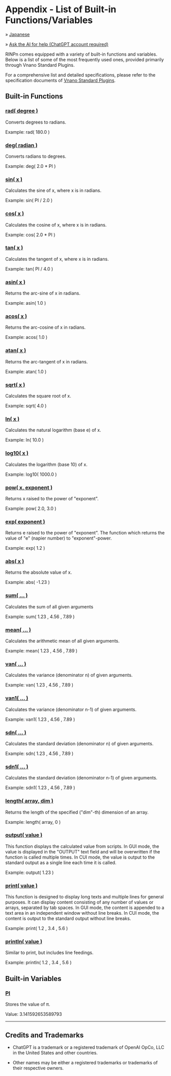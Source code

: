 # Appendix - List of Built-in Functions/Variables

&raquo; [Japanese](Appendix_Japanese.md)

&raquo; [Ask the AI for help (ChatGPT account required)](https://chatgpt.com/g/g-Hu225rEdv-rinpn-assistant)

RINPn comes equipped with a variety of built-in functions and variables. Below is a list of some of the most frequently used ones, provided primarily through Vnano Standard Plugins.

For a comprehensive list and detailed specifications, please refer to the specification documents of [Vnano Standard Plugins](https://www.vcssl.org/en-us/vnano/plugin/).


## Built-in Functions

### [rad( degree )](https://www.vcssl.org/en-us/vnano/plugin/math/#rad)

Converts degrees to radians.

Example: rad( 180.0 )

### [deg( radian )](https://www.vcssl.org/en-us/vnano/plugin/math/#deg)

Converts radians to degrees.

Example: deg( 2.0 * PI )

### [sin( x )](https://www.vcssl.org/en-us/vnano/plugin/math/#sin)

Calculates the sine of x, where x is in radians.

Example: sin( PI / 2.0 )

### [cos( x )](https://www.vcssl.org/en-us/vnano/plugin/math/#cos)

Calculates the cosine of x, where x is in radians.

Example: cos( 2.0 * PI )

### [tan( x )](https://www.vcssl.org/en-us/vnano/plugin/math/#tan)

Calculates the tangent of x, where x is in radians.

Example: tan( PI / 4.0 )

### [asin( x )](https://www.vcssl.org/en-us/vnano/plugin/math/#asin)

Returns the arc-sine of x in radians.

Example: asin( 1.0 )

### [acos( x )](https://www.vcssl.org/en-us/vnano/plugin/math/#acos)

Returns the arc-cosine of x in radians.

Example: acos( 1.0 )

### [atan( x )](https://www.vcssl.org/en-us/vnano/plugin/math/#atan)

Returns the arc-tangent of x in radians.

Example: atan( 1.0 )

### [sqrt( x )](https://www.vcssl.org/en-us/vnano/plugin/math/#sqrt)

Calculates the square root of x.

Example: sqrt( 4.0 )

### [ln( x )](https://www.vcssl.org/en-us/vnano/plugin/math/#ln)

Calculates the natural logarithm (base e) of x.

Example: ln( 10.0 )

### [log10( x )](https://www.vcssl.org/en-us/vnano/plugin/math/#log10)

Calculates the logarithm (base 10) of x.

Example: log10( 1000.0 )

### [pow( x, exponent )](https://www.vcssl.org/en-us/vnano/plugin/math/#pow)

Returns x raised to the power of "exponent".

Example: pow( 2.0, 3.0 )

### [exp( exponent )](https://www.vcssl.org/en-us/vnano/plugin/math/#exp)

Returns e raised to the power of "exponent". The function which returns the value of "e" (napier number) to "exponent"-power.

Example: exp( 1.2 )

### [abs( x )](https://www.vcssl.org/en-us/vnano/plugin/math/#abs)

Returns the absolute value of x.

Example: abs( -1.23 )

### [sum( ... )](https://www.vcssl.org/en-us/vnano/plugin/math/#sum)

Calculates the sum of all given arguments

Example: sum( 1.23 ,   4.56 ,   7.89 )

### [mean( ... )](https://www.vcssl.org/en-us/vnano/plugin/math/#mean)

Calculates the arithmetic mean of all given arguments.

Example: mean( 1.23 ,   4.56 ,   7.89 )

### [van( ... )](https://www.vcssl.org/en-us/vnano/plugin/math/#van)

Calculates the variance (denominator n) of given arguments.

Example: van( 1.23 ,   4.56 ,   7.89 )

### [van1( ... )](https://www.vcssl.org/en-us/vnano/plugin/math/#van1)

Calculates the variance (denominator n-1) of given arguments.

Example: van1( 1.23 ,   4.56 ,   7.89 )

### [sdn( ... )](https://www.vcssl.org/en-us/vnano/plugin/math/#sdn)

Calculates the standard deviation (denominator n) of given arguments.

Example: sdn( 1.23 ,   4.56 ,   7.89 )

### [sdn1( ... )](https://www.vcssl.org/en-us/vnano/plugin/math/#sdn1)

Calculates the standard deviation (denominator n-1) of given arguments.

Example: sdn1( 1.23 ,   4.56 ,   7.89 )

### [length( array, dim )](https://www.vcssl.org/en-us/vnano/plugin/system/#length)

Returns the length of the specified ("dim"-th) dimension of an array.

Example: length( array, 0 )

### [output( value )](https://www.vcssl.org/en-us/vnano/plugin/system/#output)

This function displays the calculated value from scripts. In GUI mode, the value is displayed in the "OUTPUT" text field and will be overwritten if the function is called multiple times. In CUI mode, the value is output to the standard output as a single line each time it is called.

Example: output( 1.23 )

### [print( value )](https://www.vcssl.org/en-us/vnano/plugin/system/#print)

This function is designed to display long texts and multiple lines for general purposes. It can display content consisting of any number of values or arrays, separated by tab spaces. In GUI mode, the content is appended to a text area in an independent window without line breaks. In CUI mode, the content is output to the standard output without line breaks.

Example: print( 1.2 , 3.4 , 5.6 )

### [println( value )](https://www.vcssl.org/en-us/vnano/plugin/system/#println)

Similar to print, but includes line feedings.

Example: println( 1.2 , 3.4 , 5.6 )

## Built-in Variables

### [PI](https://www.vcssl.org/en-us/vnano/plugin/math/#PI)

Stores the value of π.

Value: 3.141592653589793


---

## Credits and Trademarks

* ChatGPT is a trademark or a registered trademark of OpenAI OpCo, LLC in the United States and other countries.

* Other names may be either a registered trademarks or trademarks of their respective owners.



